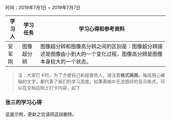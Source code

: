 时间：2019年7月1日 ~ 2019年7月7日

学习人|学习任务|学习心得和参考资料
------ | ------ | ------ 
安军刚 | 图像超分辨  | 图像超分辨和图像高分辨之间的区别是：图像超分辨描述是图像由小到大的一个变化过程，图像高分辨是图像本身较大的一个状态。

> 注：大家打卡时，为了方便自己和拯救他人，请注意**格式美观**，每段用心编辑的文字，都代表了我们的学习态度。如果表格中无法很好的显示格式，可以在文档后附上打卡内容，如下

### 张三的学习心得
这是示例，更新之后请将这段删除。

